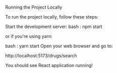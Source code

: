 Running the Project Locally

To run the project locally, follow these steps:

Start the development server: bash : npm start

or if you're using yarn:

bash : yarn start Open your web browser and go to:

http://localhost:5173/drugs/search

You should see React application running!

